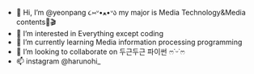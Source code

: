 - 👋 Hi, I’m @yeonpang ૮⑅ᐡ•ﻌ•ᐡა 
    my major is Media Technology&Media contents🎨🎬
- 👀 I’m interested in Everything except coding
- 🌱 I’m currently learning Media information processing programming
- 💞️ I’m looking to collaborate on 두근두근 파이썬 ෆ˙ᵕ˙ෆ
- 📫 instagram @harunohi_

<!---
yeonpang/yeonpang is a ✨ special ✨ repository because its `README.md` (this file) appears on your GitHub profile.
You can click the Preview link to take a look at your changes.
--->
